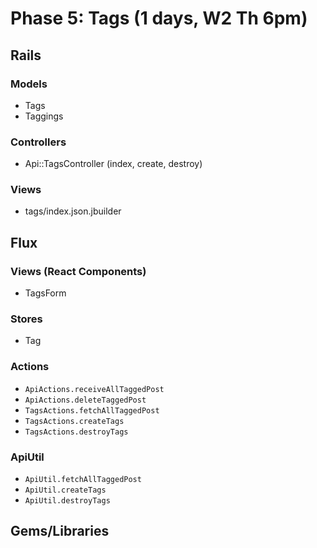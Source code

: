 # Phase 5: Tags (1 days, W2 Th 6pm)

## Rails
### Models
* Tags
* Taggings

### Controllers
* Api::TagsController (index, create, destroy)

### Views
* tags/index.json.jbuilder

## Flux
### Views (React Components)
* TagsForm

### Stores
* Tag

### Actions
* `ApiActions.receiveAllTaggedPost`
* `ApiActions.deleteTaggedPost`
* `TagsActions.fetchAllTaggedPost`
* `TagsActions.createTags`
* `TagsActions.destroyTags`

### ApiUtil
* `ApiUtil.fetchAllTaggedPost`
* `ApiUtil.createTags`
* `ApiUtil.destroyTags`

## Gems/Libraries
